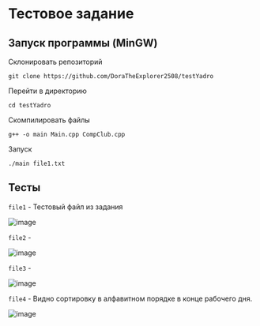 # Тестовое задание
## Запуск программы (MinGW)
Склонировать репозиторий

```
git clone https://github.com/DoraTheExplorer2508/testYadro
```

Перейти в директорию

```
cd testYadro
```

Скомпилировать файлы

```
g++ -o main Main.cpp CompClub.cpp
```

Запуск

```
./main file1.txt
```

## Тесты

`file1` - Тестовый файл из задания

![image](https://github.com/DoraTheExplorer2508/testYadro/assets/71318362/4ca23e7f-9fd9-46f6-9b55-623cf5a4a3b3)


`file2` - 

![image](https://github.com/DoraTheExplorer2508/testYadro/assets/71318362/f1d8f7fb-d07c-4c48-bf7e-dd6a11d8a703)


`file3` - 

![image](https://github.com/DoraTheExplorer2508/testYadro/assets/71318362/729c21d1-8e10-4636-8dcd-915c66df1e54)

`file4` - Видно сортировку в алфавитном порядке в конце рабочего дня.

![image](https://github.com/DoraTheExplorer2508/testYadro/assets/71318362/fde9dec0-5cc8-4efb-9151-5452aaa70b5a)


